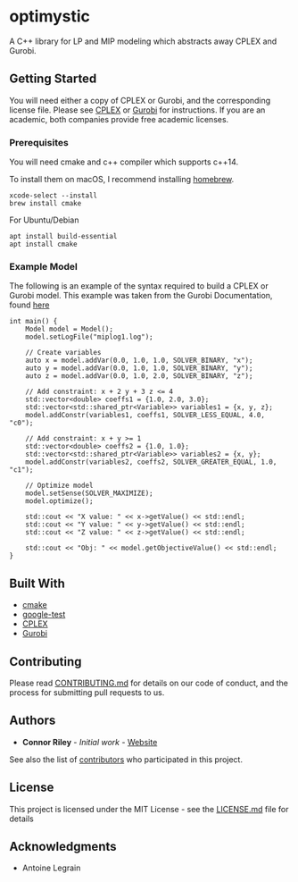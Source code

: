 # optimystic

A C++ library for LP and MIP modeling which abstracts away CPLEX and Gurobi.

## Getting Started

You will need either a copy of CPLEX or Gurobi, and the corresponding license file. 
Please see [CPLEX](https://www.ibm.com/analytics/cplex-optimizer) or [Gurobi](https://www.gurobi.com/) for instructions.
If you are an academic, both companies provide free academic licenses.

### Prerequisites

You will need cmake and c++ compiler which supports c++14.

To install them on macOS, I recommend installing [homebrew](https://brew.sh/).
```
xcode-select --install
brew install cmake
```
For Ubuntu/Debian
```
apt install build-essential
apt install cmake
```

### Example Model
The following is an example of the syntax required to build a CPLEX or Gurobi model.
This example was taken from the Gurobi Documentation, found [here](https://www.gurobi.com/documentation/9.0/examples/mip1_cpp_cpp.html)
```
int main() {
    Model model = Model();
    model.setLogFile("miplog1.log");

    // Create variables
    auto x = model.addVar(0.0, 1.0, 1.0, SOLVER_BINARY, "x");
    auto y = model.addVar(0.0, 1.0, 1.0, SOLVER_BINARY, "y");
    auto z = model.addVar(0.0, 1.0, 2.0, SOLVER_BINARY, "z");

    // Add constraint: x + 2 y + 3 z <= 4
    std::vector<double> coeffs1 = {1.0, 2.0, 3.0};
    std::vector<std::shared_ptr<Variable>> variables1 = {x, y, z};
    model.addConstr(variables1, coeffs1, SOLVER_LESS_EQUAL, 4.0, "c0");

    // Add constraint: x + y >= 1
    std::vector<double> coeffs2 = {1.0, 1.0};
    std::vector<std::shared_ptr<Variable>> variables2 = {x, y};
    model.addConstr(variables2, coeffs2, SOLVER_GREATER_EQUAL, 1.0, "c1");

    // Optimize model
    model.setSense(SOLVER_MAXIMIZE);
    model.optimize();

    std::cout << "X value: " << x->getValue() << std::endl;
    std::cout << "Y value: " << y->getValue() << std::endl;
    std::cout << "Z value: " << z->getValue() << std::endl;

    std::cout << "Obj: " << model.getObjectiveValue() << std::endl;
}
```

## Built With

* [cmake](https://cmake.org/)
* [google-test](https://github.com/google/googletest)
* [CPLEX](https://www.ibm.com/analytics/cplex-optimizer)
* [Gurobi](https://www.gurobi.com/)

## Contributing

Please read [CONTRIBUTING.md](https://gist.github.com/PurpleBooth/b24679402957c63ec426) for details on our code of conduct, and the process for submitting pull requests to us.

## Authors

* **Connor Riley** - *Initial work* - [Website](https://ctriley.github.io/)

See also the list of [contributors](https://github.com/your/project/contributors) who participated in this project.

## License

This project is licensed under the MIT License - see the [LICENSE.md](LICENSE.md) file for details

## Acknowledgments

* Antoine Legrain
